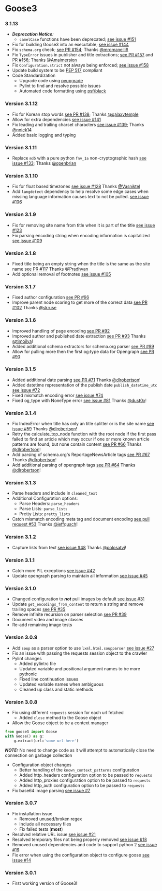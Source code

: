 # Goose3

### 3.1.13
* ***Deprecation Notice:***
    * `camelCase` functions have been deprecated; [see issue #151](https://github.com/goose3/goose3/issues/151)
* Fix for building Goose3 into an executable; [see issue #144](https://github.com/goose3/goose3/issues/144)
* Fix `schema.org` check; [see PR #154](https://github.com/goose3/goose3/pull/154); Thanks [@mromanelli9](https://github.com/mromanelli9)
* Fix `TypeError` issues in publisher and title extractions; [see PR #157](https://github.com/goose3/goose3/pull/157) and [PR #156](https://github.com/goose3/goose3/pull/156); Thanks [@Amaimersion](https://github.com/Amaimersion)
* Fix `Configuration.strict` not always being enforced; [see issue #158](https://github.com/goose3/goose3/issues/158)
* Update build system to be [PEP 517](https://peps.python.org/pep-0517/) compliant
* Code Standardization
    * Upgrade code using [pyupgrade](https://github.com/asottile/pyupgrade)
    * Pylint to find and resolve possible issues
    * Automated code formatting using [psf/black](https://github.com/psf/black)

### Version 3.1.12
* Fix for Korean stop words [see PR #138](https://github.com/goose3/goose3/pull/138); Thanks [@galaxytemple](https://github.com/galaxytemple)
* Allow for extra dependencies [see issue #141](https://github.com/goose3/goose3/issues/141)
* Fix leading and trailing charset characters [see issue #139](https://github.com/goose3/goose3/issues/139); Thanks [@nnick14](https://github.com/nnick14)
* Added basic logging and typing

### Version 3.1.11
* Replace `md5` with a pure python `fnv_1a` non-cryptographic hash [see issue #133](https://github.com/goose3/goose3/issues/133); Thanks [@openbrian](https://github.com/openbrian)

### Version 3.1.10
* Fix for float based timezones [see issue #128](https://github.com/goose3/goose3/issues/128) Thanks [@Vasniktel](https://github.com/Vasniktel)
* Add `langdetect` dependency to help resolve some edge cases when missing language information causes text to not be pulled. [see issue #106](https://github.com/goose3/goose3/issues/106)

### Version 3.1.9
* Fix for removing site name from title when it is part of the title [see issue #123](https://github.com/goose3/goose3/issues/123)
* Fix parsing encoding string when encoding information is capitalized [see issue #109](https://github.com/goose3/goose3/issues/109)

### Version 3.1.8
* Fixed title being an empty string when the title is the same as the site name [see PR #117](https://github.com/goose3/goose3/pull/117) Thanks [@Pradhvan](https://github.com/Pradhvan)
* Add optional removal of footnotes [see issue #105](https://github.com/goose3/goose3/issues/105)

### Version 3.1.7
* Fixed author configuration [see PR #96](https://github.com/goose3/goose3/pull/96)
* Improve parent node scoring to get more of the correct data [see PR #102](https://github.com/goose3/goose3/pull/102) Thanks [@skruse](https://github.com/skruse)

### Version 3.1.6
* Improved handling of page encoding [see PR #92](https://github.com/goose3/goose3/pull/92)
* Improved author and published date extraction [see PR #93](https://github.com/goose3/goose3/pull/93) Thanks [@timoilya](https://github.com/timoilya)!
* Added additional schema extractors for schema.org parser [see PR #89](https://github.com/goose3/goose3/pull/89)
* Allow for pulling more then the first og:type data for Opengraph [see PR #90](https://github.com/goose3/goose3/pull/90)

### Version 3.1.5
* Added additional date parsing [see PR #71](https://github.com/goose3/goose3/pull/71) Thanks [@dlrobertson](https://github.com/dlrobertson)!
* Added datetime representation of the publish date `publish_datetime_utc` [see issue #72](https://github.com/goose3/goose3/issues/72)
* Fixed mismatch encoding error [see issue #74](https://github.com/goose3/goose3/issues/74)
* Fixed og_type with NoneType error [see issue #81](https://github.com/goose3/goose3/issues/81) Thanks [@dust0x](https://github.com/dust0x)!

### Version 3.1.4
* Fix IndexError when title has only an title splitter or is the site name [see issue #59](https://github.com/goose3/goose3/issues/59) Thanks [@dlrobertson](https://github.com/dlrobertson)!
* Retry the calculate_top_node function with the root node if the first pass failed to find an article which may occur if one or more known article patterns are found, but none contain content [see PR #66](https://github.com/goose3/goose3/pull/66) Thanks [@dlrobertson](https://github.com/dlrobertson)!
* Add parsing of schema.org's ReportageNewsArticle tags [see PR #67](https://github.com/goose3/goose3/pull/67) Thanks [@dlrobertson](https://github.com/dlrobertson)!
* Add additional parsing of opengraph tags [see PR #64](https://github.com/goose3/goose3/pull/64) Thanks [@dlrobertson](https://github.com/dlrobertson)!

### Version 3.1.3
* Parse headers and include in `cleaned_text`
* Additional Configuration options:
    * Parse Headers: `parse_headers`
    * Parse Lists: `parse_lists`
    * Pretty Lists: `pretty_lists`
* Catch mismatch encoding meta tag and document encoding [see pull request #53](https://github.com/goose3/goose3/pull/53) Thanks [@jeffquach](https://github.com/jeffquach)!

### Version 3.1.2
* Capture lists from text [see issue #48](https://github.com/goose3/goose3/issues/48) Thanks [@polosatyi](https://github.com/polosatyi)!

### Version 3.1.1
* Catch more PIL exceptions [see issue #42](https://github.com/goose3/goose3/issues/42)
* Update opengraph parsing to maintain all information [see issue #45](https://github.com/goose3/goose3/issues/45)

### Version 3.1.0
* Changed configuration to ***not*** pull images by default [see issue #31](https://github.com/goose3/goose3/issues/31)
* Update `get_encodings_from_content` to return a string and remove trailing spaces [see PR #35](https://github.com/goose3/goose3/pull/35)
* Remove infinite recursion on parser selection [see PR #39](https://github.com/goose3/goose3/pull/39)
* Document video and image classes
* Re-add remaining image tests

### Version 3.0.9
* Add `soup` as a parser option to use `lxml.html.soupparser` [see issue #27](https://github.com/goose3/goose3/issues/27)
* Fix an issue with passing the requests session object to the crawler
* Pylint changes
    * Added pylintrc file
    * Updated variable and positional argument names to be more pythonic
    * Fixed line continuation issues
    * Updated variable names when ambiguous
    * Cleaned up class and static methods

### Version 3.0.8
* Fix using different `requests` session for each url fetched
    * Added `close` method to the Goose object
* Allow the Goose object to be a context manager
``` python
from goose3 import Goose
with Goose() as g:
    g.extract(url='some-url-here')
```
***NOTE:*** No need to change code as it will attempt to automatically close the connection on garbage collection
* Configuration object changes
    * Better handling of the `known_context_patterns` configuration
    * Added http_headers configuration option to be passed to `requests`
    * Added http_proxies configuration option to be passed to `requests`
    * Added http_auth configuration option to be passed to `requests`
* Fix base64 image parsing [see issue #7](https://github.com/goose3/goose3/issues/7)

### Version 3.0.7
* Fix installation issue
    * Removed unused/broken regex
    * Include all necessary files
    * Fix failed tests (**most**)
* Resolved relative URL issue [see issue #21](https://github.com/goose3/goose3/issues/21)
* Resolved temporary files not being properly removed [see issue #18](https://github.com/goose3/goose3/issues/18)
* Removed unused dependencies and code to support python 2 [see issue #16](https://github.com/goose3/goose3/issues/16)
* Fix error when using the configuration object to configure goose [see issue #14](https://github.com/goose3/goose3/issues/14)

### Version 3.0.1
* First working version of Goose3!
